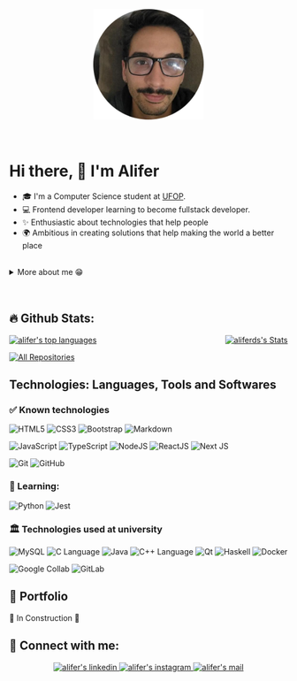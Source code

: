 
<div align="center">
<img 
  src= "images/selfie.png"
  width= "200"
  alt="Alifer's photo"
/>
</div>

<br>
<br>

# Hi there, 👋 I'm Alifer #


- 🎓 I'm a Computer Science student at 
<a href="https://ufop.br/">UFOP</a>.
- 💻 Frontend developer learning to become fullstack developer.
- ✨ Enthusiastic about technologies that help people
- 🌍 Ambitious in creating solutions that help making the world a better place

<br>

<details>
  <summary>More about me 😁</summary>

  - 🔭 I’m currently looking for a job.
  - 💬 Ask me about <b>html5</b>, <b>css3</b> and <b>javascript</b>.
  - 🌱 Nature lover who enjoys hiking and waterfalls
  - 🤓 <i>Nerd</i> fan of animes, sci-fi and fantasy worlds
  - ✍️ Always seeking new knowledge

</details>

<br>

<br>

## 🔥 Github Stats: ##

<div style= "display: flex;
             justify-content: space-between;">

  <a href="https://github.com/aliferds">
    <img 
      src="https://github-readme-stats.vercel.app/api/top-langs/?username=aliferds&theme=vision-friendly-dark&show_icons=true&hide_border=true&layout=compact"
      alt="alifer's top languages" />
  </a>

  <a href="https://github.com/aliferds">
    <img 
      src="https://github-readme-stats.vercel.app/api?username=aliferds&theme=vision-friendly-dark&show_icons=true&hide_border=true&count_private=true"
      alt="aliferds's Stats" />
  </a>


</div>

<p align="left">
  <a href="https://github.com/aliferds?tab=repositories">
    <img 
      alt="All Repositories" 
      title="All Repositories" 
      src="https://custom-icon-badges.herokuapp.com/badge/-All%20Repos-2962FF?style=for-the-badge&logoColor=white&logo=repo"/>
  </a>
</p>

## Technologies: Languages, Tools and Softwares ##

### ✅ Known technologies ###

![HTML5](https://img.shields.io/badge/html5-%23E34F26.svg?style=for-the-badge&logo=html5&logoColor=white)
![CSS3](https://img.shields.io/badge/css3-%231572B6.svg?style=for-the-badge&logo=css3&logoColor=white)
![Bootstrap](https://img.shields.io/badge/bootstrap-%23563D7C.svg?style=for-the-badge&logo=bootstrap&logoColor=white)
![Markdown](https://img.shields.io/badge/markdown-%23000000.svg?style=for-the-badge&logo=markdown&logoColor=white)

![JavaScript](https://img.shields.io/badge/javascript-%23323330.svg?style=for-the-badge&logo=javascript&logoColor=%23F7DF1E)
![TypeScript](https://img.shields.io/badge/typescript-%23007ACC.svg?style=for-the-badge&logo=typescript&logoColor=white)
![NodeJS](https://img.shields.io/badge/node.js-6DA55F?style=for-the-badge&logo=node.js&logoColor=white)
![ReactJS](https://img.shields.io/badge/react-%2320232a.svg?style=for-the-badge&logo=react&logoColor=%2361DAFB)
![Next JS](https://img.shields.io/badge/Next-black?style=for-the-badge&logo=next.js&logoColor=white)

![Git](https://img.shields.io/badge/git-%23F05033.svg?style=for-the-badge&logo=git&logoColor=white)
![GitHub](https://img.shields.io/badge/github-%23121011.svg?style=for-the-badge&logo=github&logoColor=white)


### 🚀 Learning: ###

![Python](https://img.shields.io/badge/python-3670A0?style=for-the-badge&logo=python&logoColor=ffdd54)
![Jest](https://img.shields.io/badge/jest-997781?style=for-the-badge&logo=jest&logoColor=9c4860)


### 🏛️ Technologies used at university ###

![MySQL](https://img.shields.io/badge/-MySQL-FFF?logo=MySQL&style=for-the-badge)
![C Language](https://img.shields.io/badge/C-004488?logo=C&style=for-the-badge)
![Java](https://img.shields.io/badge/-Java-FFF?style=for-the-badge&logoColor=f9ab00)
![C++ Language](https://img.shields.io/badge/C++-3b2e58?logo=cplusplus&style=for-the-badge)
![Qt](https://img.shields.io/badge/-qt-FFF?logo=qt&style=for-the-badge)
![Haskell](https://img.shields.io/badge/-Haskell-5e5086?logo=Haskell&style=for-the-badge)
![Docker](https://img.shields.io/badge/-Docker-FFFFFF?logo=Docker&style=for-the-badge)



![Google Collab](https://img.shields.io/badge/-Collab-262626?logo=googlecolab&style=for-the-badge&logoColor=f9ab00)
![GitLab](https://img.shields.io/badge/-GitLab-f9ab00?logo=Gitlab&style=for-the-badge&logoColor=red)

## 💼 Portfolio ##

🚧 In Construction 🚧


## 🔗 Connect with me: ##
<p align="center">
  <a href="https://www.linkedin.com/in/aliferduarte">
    <img 
      alt="alifer's linkedin" 
      src= "https://img.shields.io/badge/linkedin-%230077B5.svg?style=for-the-badge&logo=linkedin&logoColor=white" />
  </a>
  <a href="https://www.instagram.com/alifer.ds/">
    <img 
      alt="alifer's instagram" 
      src= "https://img.shields.io/badge/Instagram-%23FE8D83.svg?style=for-the-badge&logo=Instagram&logoColor=white" />
  </a>
  <a href="mailto:aliferduartesilva@gmail.com">
    <img 
      alt="alifer's mail" 
      src= "https://img.shields.io/badge/email-%23FFF.svg?style=for-the-badge&logo=gmail&logoColor=d45041" />
  </a>
</p>